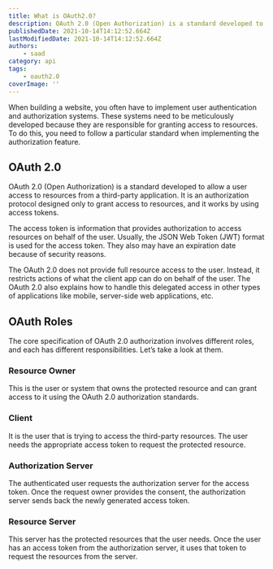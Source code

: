 ```yaml
---
title: What is OAuth2.0?
description: OAuth 2.0 (Open Authorization) is a standard developed to allow a user access to resources from a third-party application.
publishedDate: 2021-10-14T14:12:52.664Z
lastModifiedDate: 2021-10-14T14:12:52.664Z
authors:
    - saad
category: api
tags:
    - oauth2.0
coverImage: ''
---
```


<Lead>
	When building a website, you often have to implement user authentication and
	authorization systems. These systems need to be meticulously developed
	because they are responsible for granting access to resources. To do this,
	you need to follow a particular standard when implementing the authorization
	feature.
</Lead>

## OAuth 2.0

OAuth 2.0 (Open Authorization) is a standard developed to allow a user access to resources from a third-party application. It is an authorization protocol designed only to grant access to resources, and it works by using access tokens.

The access token is information that provides authorization to access resources on behalf of the user. Usually, the JSON Web Token (JWT) format is used for the access token. They also may have an expiration date because of security reasons.

The OAuth 2.0 does not provide full resource access to the user. Instead, it restricts actions of what the client app can do on behalf of the user. The OAuth 2.0 also explains how to handle this delegated access in other types of applications like mobile, server-side web applications, etc.

## OAuth Roles

The core specification of OAuth 2.0 authorization involves different roles, and each has different responsibilities. Let’s take a look at them.

### Resource Owner

This is the user or system that owns the protected resource and can grant access to it using the OAuth 2.0 authorization standards.

### Client

It is the user that is trying to access the third-party resources. The user needs the appropriate access token to request the protected resource.

### Authorization Server

The authenticated user requests the authorization server for the access token. Once the request owner provides the consent, the authorization server sends back the newly generated access token.

### Resource Server

This server has the protected resources that the user needs. Once the user has an access token from the authorization server, it uses that token to request the resources from the server.
